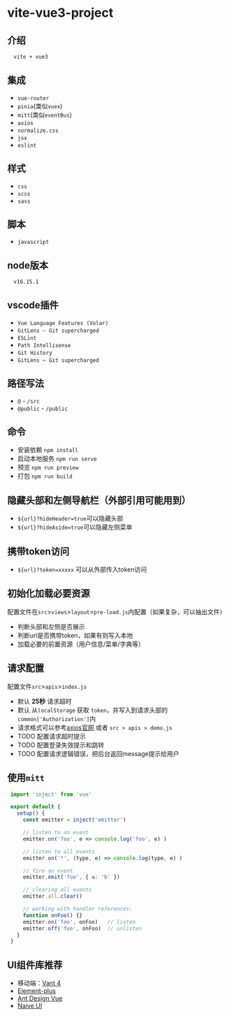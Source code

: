 # vite-vue3-project

## 介绍
  ```sh
    vite + vue3
  ```
## 集成
  - `vue-router`
  - `pinia`(类似`vuex`)
  - `mitt`(类似`eventBus`)
  - `axios`
  - `normalize.css`
  - `jsx`
  - `eslint`
## 样式
  - `css`
  - `scss`
  - `sass`
## 脚本
  - `javascript`
## node版本
  ```sh
    v16.15.1
  ```
## vscode插件
  - `Vue Language Features (Volar)`
  - `GitLens — Git supercharged`
  - `ESLint`
  - `Path Intellisense`
  - `Git History`
  - `GitLens — Git supercharged`
## 路径写法
- `@` - `/src`
- `@public` - `/public`

## 命令
 - 安装依赖 `npm install`
 - 启动本地服务 `npm run serve`
 - 预览 `npm run preview`
 - 打包 `npm run build`

 ## 隐藏头部和左侧导航栏（外部引用可能用到）
  - `${url}?hideHeader=true`可以隐藏头部
  - `${url}?hideAside=true`可以隐藏左侧菜单

## 携带token访问
  - `${url}?token=xxxxx` 可以从外部传入token访问

## 初始化加载必要资源
配置文件在`src`>`views`>`layout`>`pre-load.js`内配置（如果复杂，可以抽出文件）
- 判断头部和左侧是否展示
- 判断url是否携带token，如果有则写入本地
- 加载必要的前置资源（用户信息/菜单/字典等）

## 请求配置
配置文件`src`>`apis`>`index.js`
- 默认 **25秒** 请求超时
- 默认 从`localStorage` 获取 `token`，并写入到请求头部的`common['Authorization']`内
- 请求格式可以参考[axios官网](https://axios-http.com/zh/) 或者 `src > apis > demo.js`
- TODO 配置请求超时提示
- TODO 配置登录失效提示和跳转
- TODO 配置请求逻辑错误，把后台返回message提示给用户

## 使用`mitt`
 ```js
  import 'inject' from 'vue'

  export default {
    setup() {
      const emitter = inject('emitter')

      // listen to an event
      emitter.on('foo', e => console.log('foo', e) )

      // listen to all events
      emitter.on('*', (type, e) => console.log(type, e) )

      // fire an event
      emitter.emit('foo', { a: 'b' })

      // clearing all events
      emitter.all.clear()

      // working with handler references:
      function onFoo() {}
      emitter.on('foo', onFoo)   // listen
      emitter.off('foo', onFoo)  // unlisten
    }
  }
 ```

## UI组件库推荐
 - 移动端：[Vant 4](https://vant-ui.github.io/vant/v4/#/zh-CN)
 - [Element-plus](https://element-plus.gitee.io/zh-CN/)
 - [Ant Design Vue](https://www.antdv.com/components/overview-cn/)
 - [Naive UI](https://www.naiveui.com/zh-CN/os-theme)